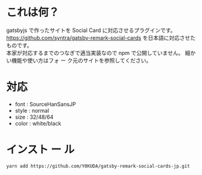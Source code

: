 # これは何？

gatsbyjs で作ったサイトを Social Card に対応させるプラグインです。  
https://github.com/syntra/gatsby-remark-social-cards を日本語に対応させたものです。  
本家が対応するまでのつなぎで適当実装なので npm で公開していません。
細かい機能や使い方はフォ ー ク元のサイトを参照してください。

# 対応

- font : SourceHanSansJP
- style : normal
- size : 32/48/64
- color : white/black

# インスト ー ル

```
yarn add https://github.com/Y0KUDA/gatsby-remark-social-cards-jp.git
```
